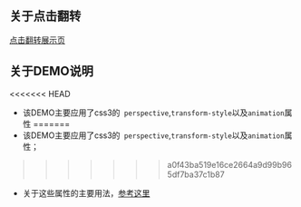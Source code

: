 ## 关于点击翻转
[点击翻转展示页](http://himmas.github.io/Himmas_demo/rolling-over/index.html)
## 关于DEMO说明
<<<<<<< HEAD
- 该DEMO主要应用了css3的` perspective`,`transform-style`以及`animation`属性
=======
- 该DEMO主要应用了css3的` perspective`,`transform-style`以及`animation`属性；
>>>>>>> a0f43ba519e16ce2664a9d99b965df7ba37c1b87
- 关于这些属性的主要用法，[参考这里](http://www.w3cplus.com/css3/transform-basic-property.html)
